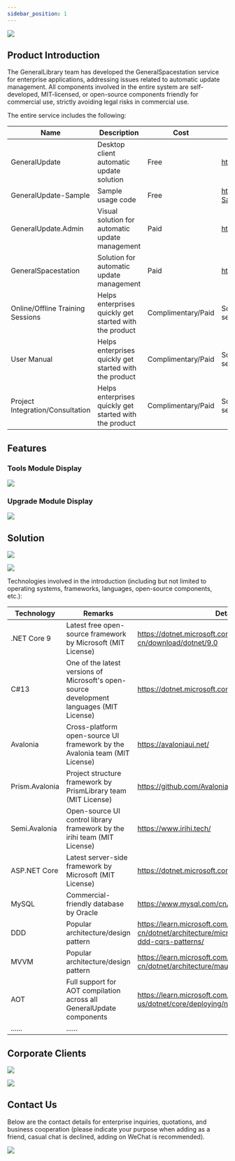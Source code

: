 ```yaml
---
sidebar_position: 1
---
```


![](imgs\GeneralUpdate_h2.png)

## Product Introduction

The GeneralLibrary team has developed the GeneralSpacestation service for enterprise applications, addressing issues related to automatic update management. All components involved in the entire system are self-developed, MIT-licensed, or open-source components friendly for commercial use, strictly avoiding legal risks in commercial use.

The entire service includes the following:

| Name                             | Description                                            | Cost               | Details                                                    |
| -------------------------------- | ------------------------------------------------------ | ------------------ | ---------------------------------------------------------- |
| GeneralUpdate                    | Desktop client automatic update solution               | Free               | https://github.com/GeneralLibrary/GeneralUpdate            |
| GeneralUpdate-Sample             | Sample usage code                                      | Free               | https://github.com/GeneralLibrary/GeneralUpdate-Samples    |
| GeneralUpdate.Admin              | Visual solution for automatic update management        | Paid               | https://www.justerzhu.cn/                                  |
| GeneralSpacestation              | Solution for automatic update management               | Paid               | https://www.justerzhu.cn/                                  |
| Online/Offline Training Sessions | Helps enterprises quickly get started with the product | Complimentary/Paid | Scan the code for consultation/can be purchased separately |
| User Manual                      | Helps enterprises quickly get started with the product | Complimentary/Paid | Scan the code for consultation/can be purchased separately |
| Project Integration/Consultation | Helps enterprises quickly get started with the product | Complimentary/Paid | Scan the code for consultation/can be purchased separately |



## Features

### Tools Module Display

![](imgs\generalspacestation.png)

### Upgrade Module Display

![](imgs\generalspacestation2.png)



## Solution

![](imgs\solution2.png)

![](imgs\solution.png)

Technologies involved in the introduction (including but not limited to operating systems, frameworks, languages, open-source components, etc.):

| Technology     | Remarks                                                      | Details                                                      |
| -------------- | ------------------------------------------------------------ | ------------------------------------------------------------ |
| .NET Core 9    | Latest free open-source framework by Microsoft (MIT License) | https://dotnet.microsoft.com/zh-cn/download/dotnet/9.0       |
| C#13           | One of the latest versions of Microsoft's open-source development languages (MIT License) | https://dotnet.microsoft.com/zh-cn/languages/csharp          |
| Avalonia       | Cross-platform open-source UI framework by the Avalonia team (MIT License) | https://avaloniaui.net/                                      |
| Prism.Avalonia | Project structure framework by PrismLibrary team (MIT License) | https://github.com/AvaloniaCommunity/Prism.Avalonia          |
| Semi.Avalonia  | Open-source UI control library framework by the irihi team (MIT License) | https://www.irihi.tech/                                      |
| ASP.NET Core   | Latest server-side framework by Microsoft (MIT License)      | https://dotnet.microsoft.com/zh-cn/apps/aspnet               |
| MySQL          | Commercial-friendly database by Oracle                       | https://www.mysql.com/cn/                                    |
| DDD            | Popular architecture/design pattern                          | https://learn.microsoft.com/zh-cn/dotnet/architecture/microservices/microservice-ddd-cqrs-patterns/ |
| MVVM           | Popular architecture/design pattern                          | https://learn.microsoft.com/zh-cn/dotnet/architecture/maui/mvvm |
| AOT            | Full support for AOT compilation across all GeneralUpdate components | https://learn.microsoft.com/en-us/dotnet/core/deploying/native-aot/ |
| ......         | ......                                                       |                                                              |



## Corporate Clients

![](imgs\corporateclient1.png)

![](imgs\corporateclient2.png)



## Contact Us

Below are the contact details for enterprise inquiries, quotations, and business cooperation (please indicate your purpose when adding as a friend, casual chat is declined, adding on WeChat is recommended).

![](imgs\contact.png)